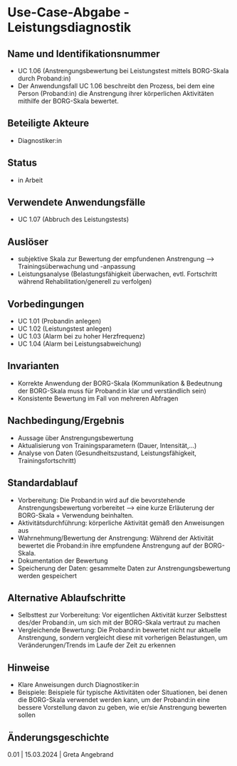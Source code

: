 # Use-Case-Abgabe - Leistungsdiagnostik

## Name und Identifikationsnummer  
- UC 1.06 (Anstrengungsbewertung bei Leistungstest mittels BORG-Skala durch Proband:in)
- Der Anwendungsfall UC 1.06 beschreibt den Prozess, bei dem eine Person (Proband:in) die Anstrengung ihrer körperlichen Aktivitäten mithilfe der BORG-Skala bewertet.

## Beteiligte Akteure
- Diagnostiker:in

## Status
- in Arbeit

## Verwendete Anwendungsfälle
- UC 1.07 (Abbruch des Leistungstests)

## Auslöser
- subjektive Skala zur Bewertung der empfundenen Anstrengung --> Trainingsüberwachung und -anpassung
- Leistungsanalyse (Belastungsfähigkeit überwachen, evtl. Fortschritt während Rehabilitation/generell zu verfolgen)

## Vorbedingungen
- UC 1.01 (Probandin anlegen)
- UC 1.02 (Leistungstest anlegen)
- UC 1.03 (Alarm bei zu hoher Herzfrequenz)
- UC 1.04 (Alarm bei Leistungsabweichung)

## Invarianten
- Korrekte Anwendung der BORG-Skala (Kommunikation & Bedeutnung der BORG-Skala muss für Proband:in klar und verständlich sein)
- Konsistente Bewertung im Fall von mehreren Abfragen

## Nachbedingung/Ergebnis
- Aussage über Anstrengungsbewertung
- Aktualisierung von Trainingsparametern (Dauer, Intensität,...)
- Analyse von Daten (Gesundheitszustand, Leistungsfähigkeit, Trainingsfortschritt)

## Standardablauf
- Vorbereitung: Die Proband:in wird auf die bevorstehende Anstrengungsbewertung vorbereitet --> eine kurze Erläuterung der BORG-Skala + Verwendung beinhalten.
- Aktivitätsdurchführung: körperliche Aktivität gemäß den Anweisungen aus
- Wahrnehmung/Bewertung der Anstrengung: Während der Aktivität bewertet die Proband:in ihre empfundene Anstrengung auf der BORG-Skala.
- Dokumentation der Bewertung
- Speicherung der Daten: gesammelte Daten zur Anstrengungsbewertung werden gespeichert

## Alternative Ablaufschritte
- Selbsttest zur Vorbereitung: Vor eigentlichen Aktivität kurzer Selbsttest des/der Proband:in, um sich mit der BORG-Skala vertraut zu machen
- Vergleichende Bewertung: Die Proband:in bewertet nicht nur aktuelle Anstrengung, sondern vergleicht diese mit vorherigen Belastungen, um Veränderungen/Trends im Laufe der Zeit zu erkennen

## Hinweise
- Klare Anweisungen durch Diagnostiker:in
- Beispiele: Beispiele für typische Aktivitäten oder Situationen, bei denen die BORG-Skala verwendet werden kann, um der Proband:in eine bessere Vorstellung davon zu geben, wie er/sie  Anstrengung bewerten sollen

## Änderungsgeschichte
0.01 | 15.03.2024 | Greta Angebrand
